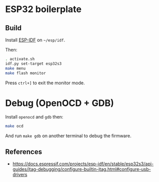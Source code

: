 # ESP32 boilerplate


## Build
Install [ESP-IDF](https://docs.espressif.com/projects/esp-idf/en/v5.4/esp32/get-started/index.html)
on `~/esp/idf`.

Then:

```bash
. activate.sh
idf.py set-target esp32s3
make menu
make flash monitor
```

Press `ctrl+]` to exit the monitor mode.


# Debug (OpenOCD + GDB)
Install `openocd` and `gdb` then:

```bash
make ocd
```

And run `make gdb` on another terminal to debug the firmware.

## References
- https://docs.espressif.com/projects/esp-idf/en/stable/esp32s3/api-guides/jtag-debugging/configure-builtin-jtag.html#configure-usb-drivers
